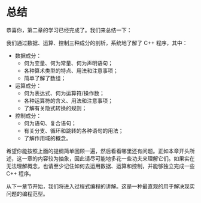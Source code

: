 # 总结

恭喜你，第二章的学习已经完成了。我们来总结一下：

我们通过数据、运算、控制三种成分的剖析，系统地了解了 C++ 程序，其中：
- 数据成分：
    - 何为变量、何为常量、何为声明语句；
    - 各种算术类型的特点、用法和注意事项；
    - 简单了解了数组；
- 运算成分：
    - 何为表达式、何为运算符/操作数；
    - 各种运算符的含义、用法和注意事项；
    - 了解有关隐式转换的规则；
- 控制成分：
    - 何为语句、复合语句；
    - 有关分支、循环和跳转的各种语句的用法；
    - 了解作用域的概念。

希望你能按照上面的提纲简单回顾一遍，然后看看哪里还有问题。正如本章开头所述，这一章的内容较为抽象，因此请尽可能地多花一些功夫来理解它们。如果实在无法理解概念，也请至少记住如何去运用数据、运算和控制，并能够独立完成一些 C++ 程序。

从下一章节开始，我们将进入过程式编程的讲解。这是一种最直观的用于解决现实问题的编程范型。